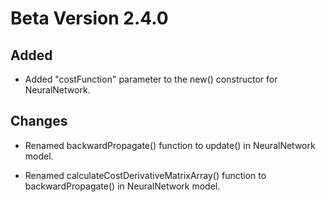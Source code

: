 # Beta Version 2.4.0

## Added

* Added "costFunction" parameter to the new() constructor for NeuralNetwork.

## Changes

* Renamed backwardPropagate() function to update() in NeuralNetwork model.

* Renamed calculateCostDerivativeMatrixArray() function to backwardPropagate() in NeuralNetwork model.